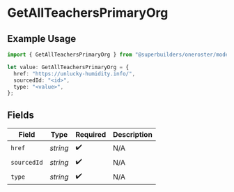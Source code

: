 # GetAllTeachersPrimaryOrg

## Example Usage

```typescript
import { GetAllTeachersPrimaryOrg } from "@superbuilders/oneroster/models/operations";

let value: GetAllTeachersPrimaryOrg = {
  href: "https://unlucky-humidity.info/",
  sourcedId: "<id>",
  type: "<value>",
};
```

## Fields

| Field              | Type               | Required           | Description        |
| ------------------ | ------------------ | ------------------ | ------------------ |
| `href`             | *string*           | :heavy_check_mark: | N/A                |
| `sourcedId`        | *string*           | :heavy_check_mark: | N/A                |
| `type`             | *string*           | :heavy_check_mark: | N/A                |
